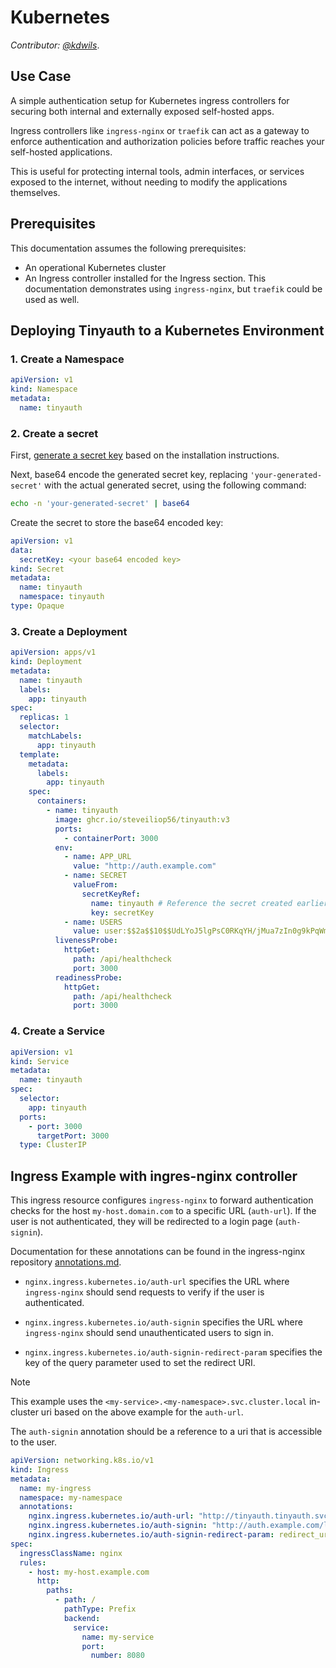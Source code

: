 # Kubernetes

_Contributor: [@kdwils](https://github.com/kdwils)_.

## Use Case
A simple authentication setup for Kubernetes ingress controllers for securing both internal and externally exposed self-hosted apps.

Ingress controllers like `ingress-nginx` or `traefik` can act as a gateway to enforce authentication and authorization policies before traffic reaches your self-hosted applications. 

This is useful for protecting internal tools, admin interfaces, or services exposed to the internet, without needing to modify the applications themselves.

## Prerequisites

This documentation assumes the following prerequisites:

* An operational Kubernetes cluster
* An Ingress controller installed for the Ingress section. This documentation demonstrates using `ingress-nginx`, but `traefik` could be used as well.

## Deploying Tinyauth to a Kubernetes Environment

### 1. Create a Namespace
```yaml
apiVersion: v1
kind: Namespace
metadata:
  name: tinyauth
```

### 2. Create a secret

First, [generate a secret key](../getting-started.md#installation) based on the installation instructions.

Next, base64 encode the generated secret key, replacing `'your-generated-secret'` with the actual generated secret, using the following command:
```sh
echo -n 'your-generated-secret' | base64
```

Create the secret to store the base64 encoded key:

```yaml
apiVersion: v1
data:
  secretKey: <your base64 encoded key>
kind: Secret
metadata:
  name: tinyauth
  namespace: tinyauth
type: Opaque
```

### 3. Create a Deployment

```yaml
apiVersion: apps/v1
kind: Deployment
metadata:
  name: tinyauth
  labels:
    app: tinyauth
spec:
  replicas: 1
  selector:
    matchLabels:
      app: tinyauth
  template:
    metadata:
      labels:
        app: tinyauth
    spec:
      containers:
        - name: tinyauth
          image: ghcr.io/steveiliop56/tinyauth:v3
          ports:
            - containerPort: 3000
          env:
            - name: APP_URL
              value: "http://auth.example.com"
            - name: SECRET
              valueFrom:
                secretKeyRef:
                  name: tinyauth # Reference the secret created earlier
                  key: secretKey
            - name: USERS
              value: user:$$2a$$10$$UdLYoJ5lgPsC0RKqYH/jMua7zIn0g9kPqWmhYayJYLaZQ/FTmH2/u # Username is user and password is password
          livenessProbe:
            httpGet:
              path: /api/healthcheck
              port: 3000
          readinessProbe:
            httpGet:
              path: /api/healthcheck
              port: 3000
```

### 4. Create a Service
```yaml
apiVersion: v1
kind: Service
metadata:
  name: tinyauth
spec:
  selector:
    app: tinyauth
  ports:
    - port: 3000
      targetPort: 3000
  type: ClusterIP
```

## Ingress Example with ingres-nginx controller

This ingress resource configures `ingress-nginx` to forward authentication checks for the host `my-host.domain.com` to a specific URL (`auth-url`). If the user is not authenticated, they will be redirected to a login page (`auth-signin`).

Documentation for these annotations can be found in the ingress-nginx repository [annotations.md](https://github.com/kubernetes/ingress-nginx/blob/main/docs/user-guide/nginx-configuration/annotations.md#annotations).

- `nginx.ingress.kubernetes.io/auth-url` specifies the URL where `ingress-nginx` should send requests to verify if the user is authenticated.

- `nginx.ingress.kubernetes.io/auth-signin` specifies the URL where `ingress-nginx` should send unauthenticated users to sign in.

- `nginx.ingress.kubernetes.io/auth-signin-redirect-param` specifies the key of the query parameter used to set the redirect URI.


> [!NOTE]
> This example uses the `<my-service>.<my-namespace>.svc.cluster.local` in-cluster uri based on the above example for the `auth-url`.
>
> The `auth-signin` annotation should be a reference to a uri that is accessible to the user.

```yaml
apiVersion: networking.k8s.io/v1
kind: Ingress
metadata:
  name: my-ingress
  namespace: my-namespace
  annotations:
    nginx.ingress.kubernetes.io/auth-url: "http://tinyauth.tinyauth.svc.cluster.local:3000/api/auth/nginx"
    nginx.ingress.kubernetes.io/auth-signin: "http://auth.example.com/login"
    nginx.ingress.kubernetes.io/auth-signin-redirect-param: redirect_uri
spec:
  ingressClassName: nginx
  rules:
    - host: my-host.example.com
      http:
        paths:
          - path: /
            pathType: Prefix
            backend:
              service:
                name: my-service
                port:
                  number: 8080
```
